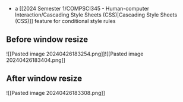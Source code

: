- a [[2024 Semester 1/COMPSCI345 - Human-computer Interaction/Cascading Style Sheets (CSS)|Cascading Style Sheets (CSS)]] feature for conditional style rules
## Before window resize 
![[Pasted image 20240426183254.png]]![[Pasted image 20240426183404.png]]
## After window resize
![[Pasted image 20240426183308.png]]